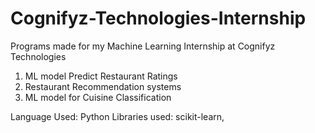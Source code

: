 # Cognifyz-Technologies-Internship

Programs made for my Machine Learning Internship at Cognifyz Technologies
1. ML model Predict Restaurant Ratings
2. Restaurant Recommendation systems
3. ML model for Cuisine Classification

Language Used: Python
Libraries used: scikit-learn, 
